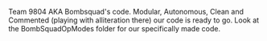 Team 9804 AKA Bombsquad's code.
Modular, Autonomous, Clean and Commented (playing with alliteration there) our code is ready to go.
Look at the BombSquadOpModes folder for our specifically made code.
